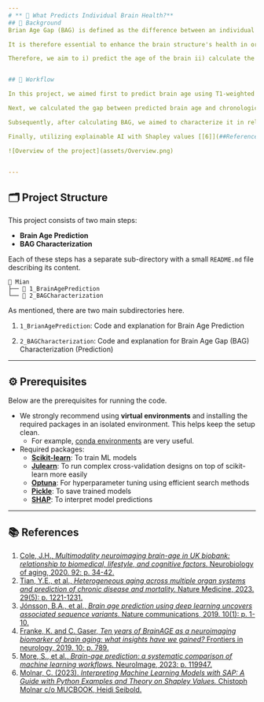 ```yaml
---
# ** 🧠 What Predicts Individual Brain Health?**
## 📖 Background
Brian Age Gap (BAG) is defined as the difference between an individual's chronological age and the age predicted by a machine learning (ML) algorithm based on individual brain features derived from neuroimaging data. It has been shown that the BAG is in relation to various environmental and lifestyle factors collectively such as medical and biomedical variables, diet and nutrition, social factors, substance use, etc [[1-2]](##References). Among all individual variations, BAG can serve as a general indicator of an individual’s brain health playing a crucial role in the understanding of cognitive aging, the early detection of neurodegenerative conditions, and the evaluation of potential interventions [[3-5]](##References). 

It is therefore essential to enhance the brain structure's health in order to improve the quality of life and well-being of individuals; moreover, as many societies face the challenge of a large portion of the aging population and the increasing pressure on the healthcare systems preventing this, promoting brain health can help them to alleviate some of this burden. 

Therefore, we aim to i) predict the age of the brain ii) calculate the BAG, and iii) finally address this question by using a wide range of biomedical, lifestyle, and sociodemographic variables (known as exposomes) conjointly to predict the BAG in a large population.


## 🔄 Workflow

In this project, we aimed first to predict brain age using T1-weighted MRI scans. We leveraged the richness of a well-known large cohort of (cognitively) healthy participants in the [UK Biobank](https://www.ukbiobank.ac.uk/) to develop machine learning (ML) models that predict brain age from structural MRI data (known as imaging variables) on a super healthy group and then tested these models on the rest of the UK Biobank population.

Next, we calculated the gap between predicted brain age and chronological age — known as the **Brain Age Gap (BAG)**. BAG is thought to serve as an important biomarker reflecting pathological processes in the brain.

Subsequently, after calculating BAG, we aimed to characterize it in relation to a range of demographic, biomedical, lifestyle, and other variables (i.e., exposomes). We again, utilized state-of-the-art ML models to characterize BAG using the aforementioned exposomes. In this stage, the calculated BAG from the previous stage would be the target and exposomes are our feature inputs.

Finally, utilizing explainable AI with Shapley values [[6]](##References), by assigning importance to each variable contributing to a prediction, we tried to find the most important exposomes on predicting the BAG.

![Overview of the project](assets/Overview.png)


---
```


## 🗂️ Project Structure

This project consists of two main steps:

- **Brain Age Prediction**
- **BAG Characterization**

Each of these steps has a separate sub-directory with a small `README.md` file describing its content.

```
📁 Mian
├── 📁 1_BrainAgePrediction
└── 📁 2_BAGCharacterization

```
As mentioned, there are two main subdirectories here.

1. `1_BrianAgePrediction`: Code and explanation for Brain Age Prediction

2. `2_BAGCharacterization`: Code and explanation for Brain Age Gap (BAG) Characterization (Prediction)
---


## ⚙️ Prerequisites

Below are the prerequisites for running the code.

- We strongly recommend using **virtual environments** and installing the required packages in an isolated environment. This helps keep the setup clean.  
    - For example, [conda environments](https://docs.conda.io/projects/conda/en/latest/user-guide/tasks/manage-environments.html) are very useful.
- Required packages:
    - [**Scikit-learn**](https://scikit-learn.org/stable/): To train ML models  
    - [**Julearn**](https://juaml.github.io/julearn/main/index.html): To run complex cross-validation designs on top of scikit-learn more easily  
    - [**Optuna**](https://optuna.org/): For hyperparameter tuning using efficient search methods  
    - [**Pickle**](https://docs.python.org/3/library/pickle.html#data-stream-format): To save trained models  
    - [**SHAP**](https://shap.readthedocs.io/en/latest/index.html): To interpret model predictions
---
## 📚 References
1.    [Cole, J.H., *Multimodality neuroimaging brain-age in UK biobank: relationship to biomedical, lifestyle, and cognitive factors.* Neurobiology of aging, 2020. 92: p. 34-42.](https://www.sciencedirect.com/science/article/pii/S0197458020301056)
2.    [Tian, Y.E., et al., *Heterogeneous aging across multiple organ systems and prediction of chronic disease and mortality.* Nature Medicine, 2023. 29(5): p. 1221-1231.](https://www.nature.com/articles/s41591-023-02296-6)
3.    [Jónsson, B.A., et al., *Brain age prediction using deep learning uncovers associated sequence variants.* Nature communications, 2019. 10(1): p. 1-10.](https://www.nature.com/articles/s41467-019-13163-9)
4.	[Franke, K. and C. Gaser, *Ten years of BrainAGE as a neuroimaging biomarker of brain aging: what insights have we gained?* Frontiers in neurology, 2019. 10: p. 789.](https://www.frontiersin.org/journals/neurology/articles/10.3389/fneur.2019.00789/full)
5.	[More, S., et al., *Brain-age prediction: a systematic comparison of machine learning workflows.* NeuroImage, 2023: p. 119947.](https://www.sciencedirect.com/science/article/pii/S1053811923000940)
6.    [Molnar, C. (2023). *Interpreting Machine Learning Models with SAP: A Guide with Python Examples and Theory on Shapley Values.* Chistoph Molnar c/o MUCBOOK, Heidi Seibold.](https://christophmolnar.com/books/shap)



